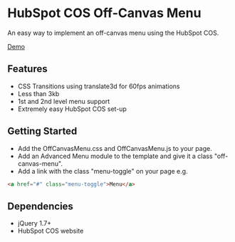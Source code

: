 # HubSpot COS Off-Canvas Menu
An easy way to implement an off-canvas menu using the HubSpot COS.

[Demo](http://rawgit.com/stefenphelps/Hubspot-COS-Off-Canvas-Menu/master/index.html)

## Features
* CSS Transitions using translate3d for 60fps animations
* Less than 3kb
* 1st and 2nd level menu support
* Extremely easy HubSpot COS set-up

## Getting Started
* Add the OffCanvasMenu.css and OffCanvasMenu.js to your page.
* Add an Advanced Menu module to the template and give it a class "off-canvas-menu".
* Add a link with the class "menu-toggle" on your page e.g.
```html 
<a href="#" class="menu-toggle">Menu</a>
```

## Dependencies
* jQuery 1.7+
* HubSpot COS website